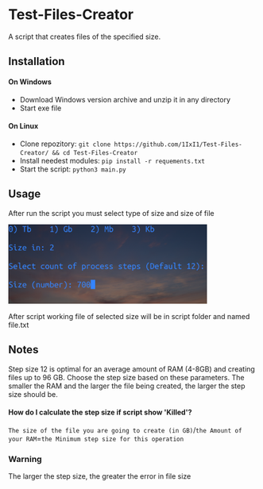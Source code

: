 # Test-Files-Creator
A script that creates files of the specified size.


## Installation

#### On Windows

* Download Windows version archive and unzip it in any directory
* Start exe file

#### On Linux

* Clone repozitory: `git clone https://github.com/1IxI1/Test-Files-Creator/ && cd Test-Files-Creator`
* Install needest modules: `pip install -r requements.txt`
* Start the script: `python3 main.py`

## Usage

After run the script you must select type of size and size of file

<a href="https://github.com/1IxI1/Test-Files-Creator/blob/main/Usage.png" target="_blank">
	<img src="Usage.png" width="400"></a>

After script working file of selected size will be in script folder and named file.txt

## Notes

Step size 12 is optimal for an average amount of RAM (4-8GB) and creating files up to 96 GB. Choose the step size based on these parameters. The smaller the RAM and the larger the file being created, the larger the step size should be. 

#### How do I calculate the step size if script show 'Killed'? 

`The size of the file you are going to create (in GB)`/`the Amount of your RAM`=`the Minimum step size for this operation`

### Warning
The larger the step size, the greater the error in file size
